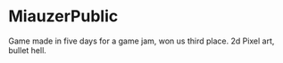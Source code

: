 # MiauzerPublic
Game made in five days for a game jam, won us third place. 2d Pixel art, bullet hell. 
